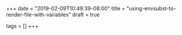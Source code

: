 +++
date = "2019-02-09T10:49:39-08:00"
title = "using-envsubst-to-render-file-with-variables"
draft = true

tags = []
+++